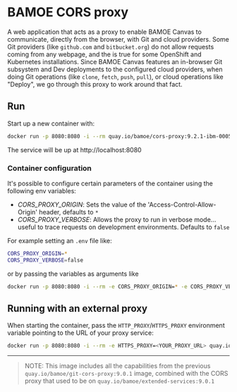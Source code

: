 # BAMOE CORS proxy

A web application that acts as a proxy to enable BAMOE Canvas to communicate, directly from the browser, with Git and cloud providers. Some Git providers (like `github.com` and `bitbucket.org`) do not allow requests coming from any webpage, and the is true for some OpenShift and Kubernetes installations. Since BAMOE Canvas features an in-browser Git subsystem and Dev deployments to the configured cloud providers, when doing Git operations (like `clone`, `fetch`, `push`, `pull`), or cloud operations like "Deploy", we go through this proxy to work around that fact.


## Run

Start up a new container with:

```bash
docker run -p 8080:8080 -i --rm quay.io/bamoe/cors-proxy:9.2.1-ibm-0005
```

The service will be up at http://localhost:8080

### Container configuration

It's possible to configure certain parameters of the container using the following env variables:

- _CORS_PROXY_ORIGIN_: Sets the value of the 'Access-Control-Allow-Origin' header, defaults to `*`
- _CORS_PROXY_VERBOSE_: Allows the proxy to run in verbose mode... useful to trace requests on development environments. Defaults to `false`

For example setting an `.env` file like:

```bash
CORS_PROXY_ORIGIN=*
CORS_PROXY_VERBOSE=false
```

or by passing the variables as arguments like

```bash
docker run -p 8080:8080 -i --rm -e CORS_PROXY_ORIGIN=* -e CORS_PROXY_VERBOSE=false quay.io/bamoe/cors-proxy:9.2.1-ibm-0005
```

## Running with an external proxy

When starting the container, pass the `HTTP_PROXY`/`HTTPS_PROXY` environment variable pointing to the URL of your proxy service:

```bash
docker run -p 8080:8080 -i --rm -e HTTPS_PROXY=<YOUR_PROXY_URL> quay.io/bamoe/cors-proxy:9.2.1-ibm-0005
```

---

> NOTE: This image includes all the capabilities from the previous `quay.io/bamoe/git-cors-proxy:9.0.1` image, combined with the CORS proxy that used to be on `quay.io/bamoe/extended-services:9.0.1`
